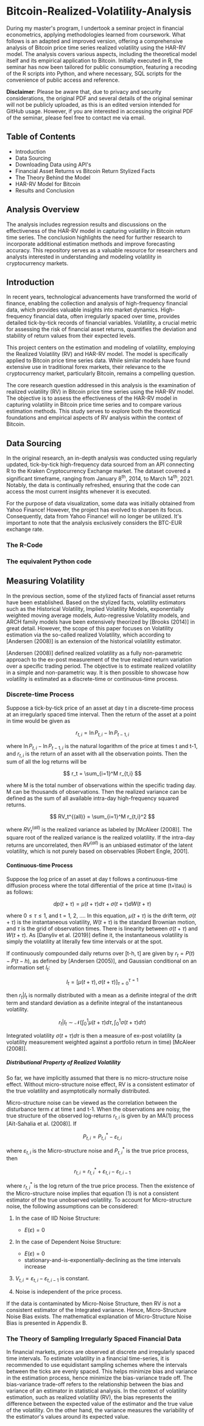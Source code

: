 # Bitcoin-Realized-Volatility-Analysis

During my master's program, I undertook a seminar project in financial econometrics, applying methodologies learned from coursework. What follows is an adapted and improved version, offering a comprehensive analysis of Bitcoin price time series realized volatility using the HAR-RV model. The analysis covers various aspects, including the theoretical model itself and its empirical application to Bitcoin. Initially executed in R, the seminar has now been tailored for public consumption, featuring a recoding of the R scripts into Python, and where necessary, SQL scripts for the convenience of public access and reference.

**Disclaimer**: Please be aware that, due to privacy and security considerations, the original PDF and several details of the original seminar will not be publicly uploaded, as this is an edited version intended for GitHub usage. However, if you are interested in accessing the original PDF of the seminar, please feel free to contact me via email.

## Table of Contents
- Introduction
- Data Sourcing
- Downloading Data using API's
- Financial Asset Returns vs Bitcoin Return Stylized Facts
- The Theory Behind the Model
- HAR-RV Model for Bitcoin
- Results and Conclusion

## Analysis Overview

The analysis includes regression results and discussions on the effectiveness of the HAR-RV model in capturing volatility in Bitcoin return time series. The conclusion highlights the need for further research to incorporate additional estimation methods and improve forecasting accuracy. This repository serves as a valuable resource for researchers and analysts interested in understanding and modeling volatility in cryptocurrency markets.

## Introduction

In recent years, technological advancements have transformed the world of finance, enabling the collection and analysis of high-frequency financial data, which provides valuable insights into market dynamics. High-frequency financial data, often irregularly spaced over time, provides detailed tick-by-tick records of financial variables. Volatility, a crucial metric for assessing the risk of financial asset returns, quantifies the deviation and stability of return values from their expected levels.

This project centers on the estimation and modeling of volatility, employing the Realized Volatility (RV) and HAR-RV model. The model is specifically applied to Bitcoin price time series data. While similar models have found extensive use in traditional forex markets, their relevance to the cryptocurrency market, particularly Bitcoin, remains a compelling question.

The core research question addressed in this analysis is the examination of realized volatility (RV) in Bitcoin price time series using the HAR-RV model. The objective is to assess the effectiveness of the HAR-RV model in capturing volatility in Bitcoin price time series and to compare various estimation methods. This study serves to explore both the theoretical foundations and empirical aspects of RV analysis within the context of Bitcoin.

## Data Sourcing

In the original research, an in-depth analysis was conducted using regularly updated, tick-by-tick high-frequency data sourced from an API connecting R to the Kraken Cryptocurrency Exchange market. The dataset covered a significant timeframe, ranging from January 8<sup>th</sup>, 2014, to March 14<sup>th</sup>, 2021. Notably, the data is continually refreshed, ensuring that the code can access the most current insights whenever it is executed.

For the purpose of data visualization, some data was initially obtained from Yahoo Finance! However, the project has evolved to sharpen its focus. Consequently, data from Yahoo Finance! will no longer be utilized. It's important to note that the analysis exclusively considers the BTC-EUR exchange rate.

### The R-Code

### The equivalent Python code

## Measuring Volatility

In the previous section, some of the stylized facts of financial asset returns have been established. Based on the stylized facts, volatility estimators such as the Historical Volatility, Implied Volatility Models, exponentially weighted moving average models, Auto-regressive Volatility models, and ARCH family models have been extensively theorized by [Brooks (2014)] in great detail. However, the scope of this paper focuses on Volatility estimation via the so-called realized Volatility, which according to [Andersen (2008)] is an extension of the historical volatility estimator.

[Andersen (2008)] defined realized volatility as a fully non-parametric approach to the ex-post measurement of the true realized return variation over a specific trading period. The objective is to estimate realized volatility in a simple and non-parametric way. It is then possible to showcase how volatility is estimated as a discrete-time or continuous-time process.

### Discrete-time Process

Suppose a tick-by-tick price of an asset at day t in a discrete-time process at an irregularly spaced time interval. Then the return of the asset at a point in time would be given as

$$
r_{t,i} = \ln P_{t,i} - \ln P_{t-1,i}
$$

where $\ln P_{t,i} - \ln P_{t-1,i}$ is the natural logarithm of the price at times t and t-1, and $r_{t,i}$ is the return of an asset with all the observation points. Then the sum of all the log returns will be

$$
r_t = \sum_{i=1}^M r_{t,i}
$$

where M is the total number of observations within the specific trading day. M can be thousands of observations. Then the realized variance can be defined as the sum of all available intra-day high-frequency squared returns.

$$
RV_t^{(all)} = \sum_{i=1}^M r_{t,i}^2
$$

where $RV_t^{(all)}$ is the realized variance as labeled by [McAleer (2008)]. The square root of the realized variance is the realized volatility. If the intra-day returns are uncorrelated, then $RV^{(all)}$ is an unbiased estimator of the latent volatility, which is not purely based on observables [Robert Engle, 2001].

#### Continuous-time Process

Suppose the log price of an asset at day t follows a continuous-time diffusion process where the total differential of the price at time (t+\tau) is as follows:

$$
dp(t+\tau) = \mu(t+\tau)d\tau + \sigma(t+\tau)dW(t+\tau)
$$

where $0 \leq \tau \leq 1$, and t = 1, 2, .... In this equation, $\mu(t+\tau)$ is the drift term, $\sigma(t+\tau)$ is the instantaneous volatility, $W(t+\tau)$ is the standard Brownian motion, and $\tau$ is the grid of observation times. There is linearity between $\sigma(t+\tau)$ and $W(t+\tau)$. As [Danyliv et al. (2019)] define it, the instantaneous volatility is simply the volatility at literally few time intervals or at the spot.

If continuously compounded daily returns over [t-h, t] are given by $r_t = P(t) - P(t-h)$, as defined by [Andersen (2005)], and Gaussian conditional on an information set $I_t$:

$$
I_t = \left[\mu(t+\tau), \sigma(t+\tau)\right]_{\tau=0}^{\tau=1}
$$

then $r_t|I_t$ is normally distributed with a mean as a definite integral of the drift term and standard deviation as a definite integral of the instantaneous volatility.

$$
r_t|I_t \sim \mathcal{N}\left(\int_0^1 \mu(t+\tau)d\tau, \int_0^1 \sigma(t+\tau)d\tau\right)
$$

Integrated volatility $\sigma(t+\tau)d\tau$ is then a measure of ex-post volatility (a volatility measurement weighted against a portfolio return in time) [McAleer (2008)].

##### Distributional Property of Realized Volatility

So far, we have implicitly assumed that there is no micro-structure noise effect. Without micro-structure noise effect, RV is a consistent estimator of the true volatility and asymptotically normally distributed.

Micro-structure noise can be viewed as the correlation between the disturbance term $\epsilon$ at time t and t-1. When the observations are noisy, the true structure of the observed log-returns $r_{t,i}$ is given by an MA(1) process [Aït-Sahalia et al. (2008)]. If

$$
P_{t,i} = P_{t,i}^* - \varepsilon_{t,i}
$$

where $\varepsilon_{t,i}$ is the Micro-structure noise and $P_{t,i}^*$ is the true price process, then

$$
r_{t,i} = r_{t,i}^* + \varepsilon_{t,i} - \varepsilon_{t,{i-1}}
$$

where $r_{t,i}^*$ is the log return of the true price process. Then the existence of the Micro-structure noise implies that equation (1) is not a consistent estimator of the true unobserved volatility. To account for Micro-structure noise, the following assumptions can be considered:

1. In the case of IID Noise Structure:
   - $E(\varepsilon) = 0$

2. In the case of Dependent Noise Structure:
   - $E(\varepsilon) = 0$
   - stationary-and-is-exponentially-declining as the time intervals increase

3. $V_{t,i} = \varepsilon_{t,i} - \varepsilon_{t,{i-1}}$ is constant.
4. Noise is independent of the price process.

If the data is contaminated by Micro-Noise Structure, then RV is not a consistent estimator of the Integrated variance. Hence, Micro-Structure Noise Bias exists. The mathematical explanation of Micro-Structure Noise Bias is presented in Appendix B.

### The Theory of Sampling Irregularly Spaced Financial Data

In financial markets, prices are observed at discrete and irregularly spaced time intervals. To estimate volatility in a financial time-series, it is recommended to use equidistant sampling schemes where the intervals between the ticks are evenly spaced. This helps minimize bias and variance in the estimation process, hence minimize the bias-variance trade off. The bias-variance trade-off refers to the relationship between the bias and variance of an estimator in statistical analysis. In the context of volatility estimation, such as realized volatility (RV), the bias represents the difference between the expected value of the estimator and the true value of the volatility. On the other hand, the variance measures the variability of the estimator's values around its expected value.





